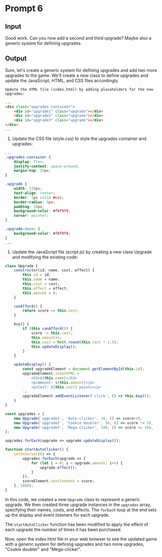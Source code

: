 # Prompt 6
## Input
Good work. Can you now add a second and third upgrade? Maybe also a generic system for defining upgrades.

## Output
Sure, let's create a generic system for defining upgrades and add two more upgrades to the game. We'll create a new class to define upgrades and update the JavaScript, HTML, and CSS files accordingly.

    Update the HTML file (index.html) by adding placeholders for the new upgrades:

```html
...
<div class="upgrades-container">
    <div id="upgrade1" class="upgrade"></div>
    <div id="upgrade2" class="upgrade"></div>
    <div id="upgrade3" class="upgrade"></div>
</div>
...
```

1. Update the CSS file (style.css) to style the upgrades container and upgrades:

```css
...
.upgrades-container {
    display: flex;
    justify-content: space-around;
    margin-top: 20px;
}

.upgrade {
    width: 120px;
    text-align: center;
    border: 1px solid #ccc;
    border-radius: 5px;
    padding: 10px;
    background-color: #f9f9f9;
    cursor: pointer;
}

.upgrade:hover {
    background-color: #f0f0f0;
}
...
```

1. Update the JavaScript file (script.js) by creating a new class Upgrade and modifying the existing code:

```javascript
class Upgrade {
    constructor(id, name, cost, effect) {
        this.id = id;
        this.name = name;
        this.cost = cost;
        this.effect = effect;
        this.amount = 0;
    }

    canAfford() {
        return score >= this.cost;
    }

    buy() {
        if (this.canAfford()) {
            score -= this.cost;
            this.amount++;
            this.cost = Math.round(this.cost * 1.5);
            this.updateDisplay();
        }
    }

    updateDisplay() {
        const upgradeElement = document.getElementById(this.id);
        upgradeElement.innerHTML = `
            <h3>${this.name}</h3>
            <p>Amount: ${this.amount}</p>
            <p>Cost: ${this.cost} points</p>
        `;
        upgradeElement.addEventListener('click', () => this.buy());
    }
}

const upgrades = [
    new Upgrade('upgrade1', 'Auto-clicker', 10, () => score++),
    new Upgrade('upgrade2', 'Cookie doubler', 50, () => score *= 2),
    new Upgrade('upgrade3', 'Mega-clicker', 100, () => score += 10),
];

upgrades.forEach(upgrade => upgrade.updateDisplay());

function startAutoClicker() {
    setInterval(() => {
        upgrades.forEach(upgrade => {
            for (let i = 0; i < upgrade.amount; i++) {
                upgrade.effect();
            }
        });
        scoreElement.textContent = score;
    }, 1000);
}
```

In this code, we created a new `Upgrade` class to represent a generic upgrade. We then created three upgrade instances in the `upgrades` array, specifying their names, costs, and effects. The `forEach` loop at the end sets up the display and event listeners for each upgrade.

The `startAutoClicker` function has been modified to apply the effect of each upgrade the number of times it has been purchased.

Now, open the index.html file in your web browser to see the updated game with a generic system for defining upgrades and two more upgrades, "Cookie doubler" and "Mega-clicker".